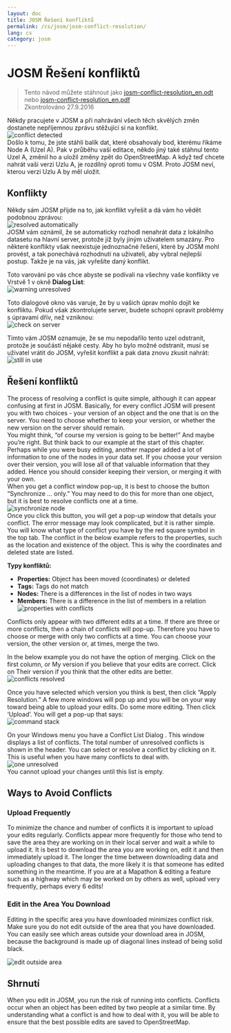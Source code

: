 ```yaml
---
layout: doc
title: JOSM Řešení konfliktů
permalink: /cs/josm/josm-conflict-resolution/
lang: cs
category: josm
---
```


JOSM Řešení konfliktů
====================

> Tento návod můžete stáhnout jako [josm-conflict-resolution_en.odt](/files/josm-conflict-resolution_en.odt) nebo [josm-conflict-resolution_en.pdf](/files/josm-conflict-resolution_en.pdf)  
> Zkontrolováno 27.9.2016  

Někdy pracujete v JOSM a při nahrávání všech těch skvělých změn dostanete nepříjemnou zprávu stěžující si na konflikt.  
![conflict detected][]  
Došlo k tomu, že jste stáhli balík dat, které obsahovaly bod, kterému říkáme Node A (Uzel A). Pak v průběhu vaší editace, někdo jiný také stáhnul tento Uzel A, změnil ho a uložil změny zpět do OpenStreetMap. A když teď chcete nahrát vaši verzi Uzlu A, je rozdílný oproti tomu v OSM. Proto JOSM neví, kterou verzi Uzlu A by měl uložit.  

Konflikty
----------

Někdy sám JOSM přijde na to, jak konflikt vyřešit a dá vám ho vědět podobnou zprávou:  
![resolved automatically][]  
JOSM vám oznámil, že se automaticky rozhodl nenahrát data z lokálního datasetu na hlavní server, protože již byly jiným uživatelem smazány. Pro některé konflikty však neexistuje jednoznačné řešení, které by JOSM mohl provést, a tak ponechává rozhodnutí na uživateli, aby vybral nejlepší postup. Takže je na vás, jak vyřešíte daný konflikt.  

Toto varování po vás chce abyste se podívali na všechny vaše konflikty ve Vrstvě 1 v okně **Dialog List**:  
![warning unresolved][]  

Toto dialogové okno vás varuje, že by u vašich úprav mohlo dojít ke konfliktu. Pokud však zkontrolujete server, budete schopni opravit problémy s úpravami dřív, než vzniknou:  
![check on server][]  

Tímto vám JOSM oznamuje, že se mu nepodařilo tento uzel odstranit, protože je součástí nějaké cesty. Aby ho bylo možné odstranit, musí se uživatel vrátit do JOSM, vyřešit konflikt a pak data znovu zkusit nahrát:  
![still in use][]  

Řešení konfliktů
--------------------

The process of resolving a conflict is quite simple, although it can appear confusing at first in JOSM.  Basically, for every conflict JOSM will present you with two choices - your version of an object and the one that is on the server.  You need to choose whether to keep your version, or whether the new version on the server should remain.  
You might think, “of course my version is going to be better!”  And maybe you’re right.  But think back to our example at the start of this chapter.  Perhaps while you were busy editing, another mapper added a lot of information to one of the nodes in your data set.  If you choose your version over their version, you will lose all of that valuable information that they added.  Hence you should consider keeping their version, or merging it with your own.  
When you get a conflict window pop-up, it is best to choose the button “Synchronize ... only.”  You may need to do this for more than one object, but it is best to resolve conflicts one at a time.  
![synchronize node][]  
Once you click this button, you will get a pop-up window that details your conflict.  The error message may look complicated, but it is rather simple.  You will know what type of conflict you have by the red square symbol in the top tab.  The conflict in the below example refers to the properties, such as the location and existence of the object.  This is why the coordinates and deleted state are listed.  

**Typy konfliktů:**

- **Properties:**  Object has been moved (coordinates) or deleted  
- **Tags:**  Tags do not match  
- **Nodes:**  There is a differences in the list of nodes in two ways  
- **Members:**  There is a difference in the list of members in a relation  
![properties with conflicts][]  

Conflicts only appear with two different edits at a time.  If there are three or more conflicts, then a chain of conflicts will pop-up.  Therefore you have to choose or merge with only two conflicts at a time.  You can choose your version, the other version or, at times, merge the two.  

In the below example you do not have the option of merging. Click on the first column, or My version if you believe that your edits are correct. Click on Their version if you think that the other edits are better.  
![conflicts resolved][]  

Once you have selected which version you think is best, then click “Apply Resolution.”  A few more windows will pop up and you will be on your way toward being able to upload your edits. Do some more editing.  Then click ‘Upload’.  You will get a pop-up that says:  
![command stack][]  

On your Windows menu you have a Conflict List Dialog . This window displays a list of conflicts. The total number of unresolved conflicts is shown in the header. You can select or resolve a conflict by clicking on it. This is useful when you have many conflicts to deal with.  
![one unresolved][]  
You cannot upload your changes until this list is empty.  

Ways to Avoid Conflicts
------------------------

### Upload Frequently

To minimize the chance and number of conflicts it is important to upload your edits regularly.  Conflicts appear more frequently for those who tend to save the area they are working on in their local server and wait a while to upload it.  It is best to download the area you are working on, edit it and then immediately upload it.  The longer the time between downloading data and uploading changes to that data, the more likely it is that someone has edited something in the meantime. If you are at a Mapathon & editing a feature such as a highway which may be worked on by others as well, upload very frequently, perhaps every 6 edits!  

### Edit in the Area You Download

Editing in the specific area you have downloaded minimizes conflict risk.  Make sure you do not edit outside of the area that you have downloaded.  You can easily see which areas outside your download area in JOSM, because the background is made up of diagonal lines instead of being solid black.  

![edit outside area][]  

Shrnutí
--------
When you edit in JOSM, you run the risk of running into conflicts.  Conflicts occur when an object has been edited by two people at a similar time.  By understanding what a conflict is and how to deal with it, you will be able to ensure that the best possible edits are saved to OpenStreetMap.  


<!-- More stuff, could go into an additional chapter - DO NOT TRANSLATE
## Appendix. More Specific Conflicts

### Tag Conflicts

If the tags of one version of an objects are different from the tags of
another version, the Conflict dialog shows a ![]({{site.baseurl}}/images/intermediate/en_conflict_resolution_image08.png)in
the tab Tags. Click on the tab to display a dialog for resolving tag
conflicts.

There are three tables displayed in this dialog, from left to right:

1.  My version: shows the tags of the first object version participating
    in this conflict. These are usually the tags of the object version
    in your local data set.
2.  Merged version: shows the merged tags. This table is initially
    empty. The more tag conflicts you resolve, the more tag values will
    we be displayed in this table.
3.  Their version: shows the tags of the second object version
    participating in this conflict. These are usually the tags of the
    object version currently stored on the server.

In the example below both versions have a tag "name". The values in the
two object versions are different, though, and JOSM therefore displays
the row with a red background. The value of the first version is
"Secondary School", the opposite version has a value "Elementary
School". You now have to decide which of these values you want to keep
and which you want to discard.

![]({{site.baseurl}}/images/intermediate/en_conflict_resolution_image07.png)

Click on the value you want to keep, in the example for instance on the
value on the left. If you either double-click on the value or click on
![]({{site.baseurl}}/images/intermediate/en_conflict_resolution_image21.png), you decide to keep the value and to discard the
opposite value. The table in the middle now displays the value to keep
and the background color turns to green.

![]({{site.baseurl}}/images/intermediate/en_conflict_resolution_image10.png)

When the button Apply Resolutionis enabled you can apply your decision.
The values you've chosen will be applied and the dialog will be closed.

![]({{site.baseurl}}/images/intermediate/en_conflict_resolution_image03.png)

## Resolving differences in the node list of two versions of a way

If you see the symbol ![]({{site.baseurl}}/images/intermediate/en_conflict_resolution_image08.png)in the tab Nodesthen you
have to resolve differences in the list of
[nodes](http://josm.openstreetmap.de/wiki/Help/Concepts/Object)of two
[ways](http://josm.openstreetmap.de/wiki/Help/Concepts/Object). There
are three columns in the respective panel (see screen shot below):

1.  the leftmost table displays the list of nodes of the the local
    object version
2.  the rightmost table displays the list of nodes of the the server
    object version
3.  the table in the middle shows the list of nodes of the merged ways

Initially, the middle table is empty. You should now decide which nodes
to keep from the local dataset (the leftmost table) and which from the
server dataset (the rightmost table).

![]({{site.baseurl}}/images/intermediate/en_conflict_resolution_image24.png)

### The standard workflow

The standard workflow to resolve conflicts in the node lists of two
[object
versions](http://josm.openstreetmap.de/wiki/Help/Concepts/Object)consists
of three steps:

1.  Pick nodes from either object version and reorder the resulting node
    list if necessary
2.  Freezethe resulting merged node list by clicking on the button
    ![]({{site.baseurl}}/images/intermediate/en_conflict_resolution_image16.png). When you freeze the merged node list you
    tell JOSM that all conflicts in the node list are resolved.
3.  Apply the resolution

### A simple workflow: Keep the node list from your local object version

The following example shows the workflow when you decide to keep all nodes in the same order from your local object version.

-   First, select all elements in the leftmost table (either using the mouse or by 
    pressing Ctrl-A in the table) (see next screen shot):

    ![]({{site.baseurl}}/images/intermediate/en_conflict_resolution_image04.png)

-   Then, click 
    ![]({{site.baseurl}}/images/intermediate/en_conflict_resolution_image19.png)
    to copy the selected nodes to the middle table with the merged nodes:

    ![]({{site.baseurl}}/images/intermediate/en_conflict_resolution_image01.png)

-   Finally, click
    ![]({{site.baseurl}}/images/intermediate/en_conflict_resolution_image16.png)
    to freeze the resulting merged node list:

    ![]({{site.baseurl}}/images/intermediate/en_conflict_resolution_image20.png)

    The symbol in the nodes tab now switched to 
    ![]({{site.baseurl}}/images/intermediate/en_conflict_resolution_image00.png)
    and you can apply the merge decisions.

### Support for comparing node lists

It can be difficult to find the differences between the node list of of two object versions, in particular for ways with many nodes.

The Conflict Dialog supports you in finding the differences. It can compare two of the node lists displayed ("my" node list, the merged node list, and "their" node list) and it can render the differences between them with specific background colors.

From the following combo box you can select which pair of node lists to compare:

![]({{site.baseurl}}/images/intermediate/en_conflict_resolution_image15.png)

1.  My with Their: compares the leftmost table with the rightmost table
    in the Conflict Dialog
2.  My with Merged: compares the leftmost table with the middle table in
    the Conflict Dialog
3.  Their with Merge: compares the middle table with the rightmost table
    in the Conflict Dialog

Depending on the position of a node in the list different background
colors are used:

1.  The node is in this list only. It isn't present in the opposite list:
    ![]({{site.baseurl}}/images/intermediate/en_conflict_resolution_image13.png)
2.  The node is in both lists, but it is on different positions:
    ![]({{site.baseurl}}/images/intermediate/en_conflict_resolution_image02.png)
3.  White background means that a node is in both lists at the same
    position.

    ![]({{site.baseurl}}/images/intermediate/en_conflict_resolution_image17.png)

-->

[conflict detected]: /images/josm/conflict-detected.png
[resolved automatically]: /images/josm/resolved-automatically.png
[warning unresolved]: /images/josm/warning-unresolved.png
[check on server]: /images/josm/check-on-server.png
[still in use]: /images/josm/still-in-use.png
[synchronize node]: /images/josm/synchronize-node.png
[properties with conflicts]: /images/josm/properties-with-conflicts.png
[conflicts resolved]: /images/josm/conflicts-resolved.png
[synchronize node]: /images/josm/synchronize-node.png
[command stack]: /images/josm/command-stack.png
[one unresolved]: /images/josm/one-unresolved.png
[edit outside area]: /images/josm/edit-outside-area.png